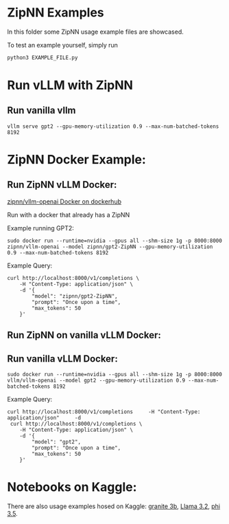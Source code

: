 # ZipNN Examples

In this folder some ZipNN usage example files are showcased.

To test an example yourself, simply run
```bash
python3 EXAMPLE_FILE.py
```


# Run vLLM with ZipNN 





## Run vanilla vllm

```
vllm serve gpt2 --gpu-memory-utilization 0.9 --max-num-batched-tokens 8192
```


# ZipNN Docker Example:

## Run ZipNN vLLM Docker:
[zipnn/vllm-openai Docker on dockerhub](https://hub.docker.com/r/zipnn/vllm-openai)

Run with a docker that already has a ZipNN


Example running GPT2:

```
sudo docker run --runtime=nvidia --gpus all --shm-size 1g -p 8000:8000 zipnn/vllm-openai --model zipnn/gpt2-ZipNN --gpu-memory-utilization 0.9 --max-num-batched-tokens 8192
```

Example Query:
```
curl http://localhost:8000/v1/completions \
    -H "Content-Type: application/json" \
    -d '{
        "model": "zipnn/gpt2-ZipNN",
        "prompt": "Once upon a time",
        "max_tokens": 50
    }'
```

## Run ZipNN on vanilla vLLM Docker:



##  Run vanilla vLLM Docker:

```
sudo docker run --runtime=nvidia --gpus all --shm-size 1g -p 8000:8000 vllm/vllm-openai --model gpt2 --gpu-memory-utilization 0.9 --max-num-batched-tokens 8192
```

Example Query:
```
curl http://localhost:8000/v1/completions     -H "Content-Type: application/json"     -d
 curl http://localhost:8000/v1/completions \
    -H "Content-Type: application/json" \
    -d '{
        "model": "gpt2",
        "prompt": "Once upon a time",
        "max_tokens": 50
    }'
```



# Notebooks on Kaggle: 

There are also usage examples hosed on Kaggle: [granite 3b](https://www.kaggle.com/code/royleibovitz/huggingface-granite-3b-example), [Llama 3.2](https://www.kaggle.com/code/royleibovitz/huggingface-llama-3-2-example), [phi 3.5](https://www.kaggle.com/code/royleibovitz/huggingface-phi-3-5-example).  
